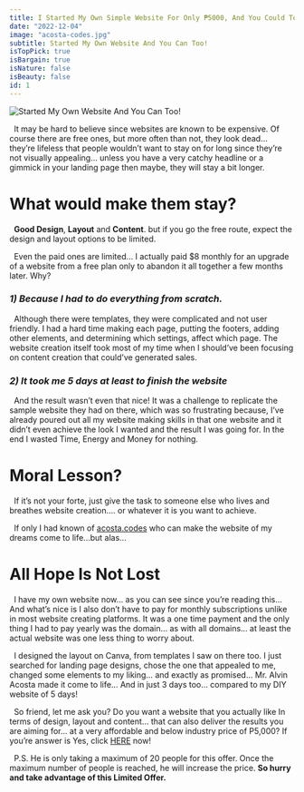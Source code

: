 ```yaml
---
title: I Started My Own Simple Website For Only ₱5000, And You Could Too!
date: "2022-12-04"
image: "acosta-codes.jpg"
subtitle: Started My Own Website And You Can Too!
isTopPick: true
isBargain: true
isNature: false
isBeauty: false
id: 1
---
```


![Started My Own Website And You Can Too!](coding.jpg)

&nbsp;&nbsp;It may be hard to believe since websites are known to be expensive.
Of course there are free ones,
but more often than not, they look dead…
they’re lifeless that people wouldn’t want to stay on for long
since they’re not visually appealing…
unless you have a very catchy headline or a gimmick in
your landing page then maybe, they will stay a bit longer.

# What would make them stay?

&nbsp;&nbsp;**Good Design**, **Layout** and **Content**.
but if you go the free route,
expect the design and layout options to be limited.

&nbsp;&nbsp;Even the paid ones are limited…
I actually paid $8 monthly for an upgrade of a website from a free plan
only to abandon it all together a few months later.
Why?

### _1) Because I had to do everything from scratch._

&nbsp;&nbsp;Although there were templates, they were complicated and not user friendly.
I had a hard time making each page, putting the footers,
adding other elements, and determining which settings, affect which page.
The website creation itself took most of my time when
I should’ve been focusing on content creation that could’ve generated sales.

### _2) It took me 5 days at least to finish the website_

&nbsp;&nbsp;And the result wasn’t even that nice!
It was a challenge to replicate the sample website they had on there,
which was so frustrating because,
I’ve already poured out all my website making skills in that one website and it didn’t
even achieve the look I wanted and the result I was going for.
In the end I wasted Time, Energy and Money for nothing.

# Moral Lesson?

&nbsp;&nbsp;If it’s not your forte, just give the task to someone else who lives and breathes website creation…. or whatever it is you want to achieve.

&nbsp;&nbsp;If only I had known of [acosta.codes](https://www.linkedin.com/in/alvin-acosta/) who can make the website of my dreams come to life...but alas...

# All Hope Is Not Lost

&nbsp;&nbsp;I have my own website now… as you can see since you’re reading this…
And what’s nice is I also don’t have to pay for monthly subscriptions unlike in most website creating platforms.
It was a one time payment and the only thing I had to pay yearly was the domain…
as with all domains… at least the actual website was one less thing to worry about.

&nbsp;&nbsp;I designed the layout on Canva,
from templates I saw on there too.
I just searched for landing page designs,
chose the one that appealed to me,
changed some elements to my liking…
and exactly as promised…
Mr. Alvin Acosta made it come to life…
And in just 3 days too… compared to my DIY website of 5 days!

&nbsp;&nbsp;So friend, let me ask you?
Do you want a website that you actually like
In terms of design, layout and content…
that can also deliver the results you are aiming for…
at a very affordable and below industry price of P5,000?
If you’re answer is Yes,
click [HERE](https://www.linkedin.com/in/alvin-acosta/) now!

&nbsp;&nbsp;P.S. He is only taking a maximum of 20 people
for this offer. Once the maximum number of people is reached,
he will increase the price. **So hurry and take advantage of this
Limited Offer.**
